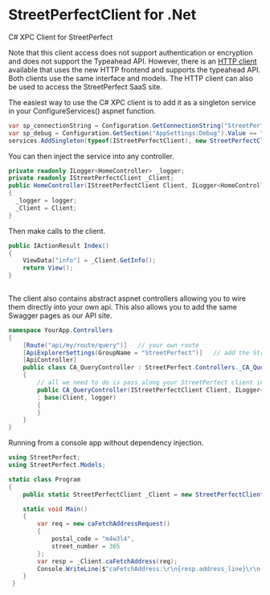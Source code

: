 # StreetPerfectClient for .Net
C# XPC Client for StreetPerfect

Note that this client access does not support authentication or encryption and does not support the Typeahead API.
However, there is an [HTTP client](https://github.com/Postmedia-StreetPerfect/StreetPerfectHttpClientNet) available that uses the new HTTP frontend and supports the typeahead API. Both clients use the same interface and models. The HTTP client can also be used to access the StreetPerfect SaaS site.

The easiest way to use the C# XPC client is to add it as a singleton service in your ConfigureServices() aspnet function.

```C#
var sp_connectionString = Configuration.GetConnectionString("StreetPerfectServer");
var sp_debug = Configuration.GetSection("AppSettings:Debug").Value == "True";
services.AddSingleton(typeof(IStreetPerfectClient), new StreetPerfectClient(sp_connectionString, sp_debug));
```

You can then inject the service into any controller.

```C#
private readonly ILogger<HomeController> _logger;
private readonly IStreetPerfectClient _Client;
public HomeController(IStreetPerfectClient Client, ILogger<HomeController> logger)
{
  _logger = logger;
  _Client = Client;
}
```

Then make calls to the client.

```C#
public IActionResult Index()
{
    ViewData["info"] = _Client.GetInfo();
    return View();
}
       
```

  
 The client also contains abstract aspnet controllers allowing you to wire them directly into your own api. This also allows you to add the same Swagger pages as our API site.
 
```C#
namespace YourApp.Controllers
{
    [Route("api/my/route/query")]   // your own route
    [ApiExplorerSettings(GroupName = "StreetPerfect")]   // add the StreetPerfect documentation to your own swagger page
    [ApiController]
    public class CA_QueryController : StreetPerfect.Controllers._CA_QueryController
	{
        // all we need to do is pass along your StreetPerfect client instance and a logger
        public CA_QueryController(IStreetPerfectClient Client, ILogger<StreetPerfect.Controllers._CA_QueryController> logger)
        : base(Client, logger)
        {
        }
    }
}
```

Running from a console app without dependency injection.

```C#
using StreetPerfect;
using StreetPerfect.Models;

static class Program
{
    public static StreetPerfectClient _Client = new StreetPerfectClient(StreetPerfectClient.defaulConnectionString, false);

    static void Main()
    {
        var req = new caFetchAddressRequest()
        {
            postal_code = "m4w3l4",
            street_number = 365
        };
        var resp = _Client.caFetchAddress(req);
        Console.WriteLine($"caFetchAddress:\r\n{resp.address_line}\r\n{resp.city}, {resp.province}  {resp.postal_code}");
    }
 }
```

